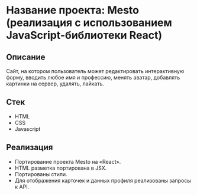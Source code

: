 # Название проекта: Mesto (реализация с использованием JavaScript-библиотеки React)

## Описание

Сайт, на котором пользователь может редактировать интерактивную форму, вводить любое имя и профессию, менять аватар, добавлять картинки на сервер, удалять, лайкать.

## Стек

- HTML
- CSS
- Javascript

## Реализация

- Портирование проекта Mesto на «React».
- HTML разметка портирована в JSX.
- Портированы стили.
- Для отображения карточек и данных профиля реализованы запросы к API.
